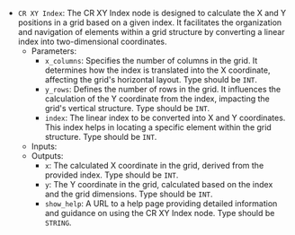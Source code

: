 - `CR XY Index`: The CR XY Index node is designed to calculate the X and Y positions in a grid based on a given index. It facilitates the organization and navigation of elements within a grid structure by converting a linear index into two-dimensional coordinates.
    - Parameters:
        - `x_columns`: Specifies the number of columns in the grid. It determines how the index is translated into the X coordinate, affecting the grid's horizontal layout. Type should be `INT`.
        - `y_rows`: Defines the number of rows in the grid. It influences the calculation of the Y coordinate from the index, impacting the grid's vertical structure. Type should be `INT`.
        - `index`: The linear index to be converted into X and Y coordinates. This index helps in locating a specific element within the grid structure. Type should be `INT`.
    - Inputs:
    - Outputs:
        - `x`: The calculated X coordinate in the grid, derived from the provided index. Type should be `INT`.
        - `y`: The Y coordinate in the grid, calculated based on the index and the grid dimensions. Type should be `INT`.
        - `show_help`: A URL to a help page providing detailed information and guidance on using the CR XY Index node. Type should be `STRING`.
